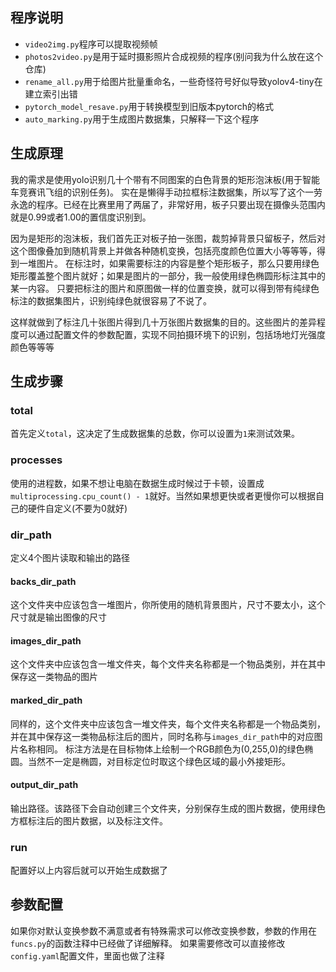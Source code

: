 ## 程序说明

+ `video2img.py`程序可以提取视频帧
+ `photos2video.py`是用于延时摄影照片合成视频的程序(别问我为什么放在这个仓库)
+ `rename_all.py`用于给图片批量重命名，一些奇怪符号好似导致yolov4-tiny在建立索引出错
+ `pytorch_model_resave.py`用于转换模型到旧版本pytorch的格式
+ `auto_marking.py`用于生成图片数据集，只解释一下这个程序

## 生成原理
我的需求是使用yolo识别几十个带有不同图案的白色背景的矩形泡沫板(用于智能车竞赛讯飞组的识别任务)。
实在是懒得手动拉框标注数据集，所以写了这个一劳永逸的程序。已经在比赛里用了两届了，非常好用，板子只要出现在摄像头范围内就是0.99或者1.00的置信度识别到。

因为是矩形的泡沫板，我们首先正对板子拍一张图，裁剪掉背景只留板子，然后对这个图像叠加到随机背景上并做各种随机变换，包括亮度颜色位置大小等等等，得到一堆图片。
在标注时，如果需要标注的内容是整个矩形板子，那么只要用绿色矩形覆盖整个图片就好；如果是图片的一部分，我一般使用绿色椭圆形标注其中的某一内容。
只要把标注的图片和原图做一样的位置变换，就可以得到带有纯绿色标注的数据集图片，识别纯绿色就很容易了不说了。

这样就做到了标注几十张图片得到几十万张图片数据集的目的。这些图片的差异程度可以通过配置文件的参数配置，实现不同拍摄环境下的识别，包括场地灯光强度颜色等等等

## 生成步骤
### total
首先定义`total`，这决定了生成数据集的总数，你可以设置为`1`来测试效果。

### processes
使用的进程数，如果不想让电脑在数据生成时候过于卡顿，设置成`multiprocessing.cpu_count() - 1`就好。当然如果想更快或者更慢你可以根据自己的硬件自定义(不要为0就好)

### dir_path
定义4个图片读取和输出的路径

#### backs_dir_path
这个文件夹中应该包含一堆图片，你所使用的随机背景图片，尺寸不要太小，这个尺寸就是输出图像的尺寸

#### images_dir_path
这个文件夹中应该包含一堆文件夹，每个文件夹名称都是一个物品类别，并在其中保存这一类物品的图片

#### marked_dir_path
同样的，这个文件夹中应该包含一堆文件夹，每个文件夹名称都是一个物品类别，并在其中保存这一类物品标注后的图片，同时名称与`images_dir_path`中的对应图片名称相同。
标注方法是在目标物体上绘制一个RGB颜色为(0,255,0)的绿色椭圆。当然不一定是椭圆，对目标定位时取这个绿色区域的最小外接矩形。

#### output_dir_path
输出路径。该路径下会自动创建三个文件夹，分别保存生成的图片数据，使用绿色方框标注后的图片数据，以及标注文件。

### run
配置好以上内容后就可以开始生成数据了

## 参数配置
如果你对默认变换参数不满意或者有特殊需求可以修改变换参数，参数的作用在`funcs.py`的函数注释中已经做了详细解释。
如果需要修改可以直接修改`config.yaml`配置文件，里面也做了注释
